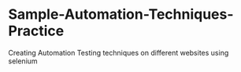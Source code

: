 # Sample-Automation-Techniques-Practice
Creating Automation Testing techniques on different websites using selenium 

